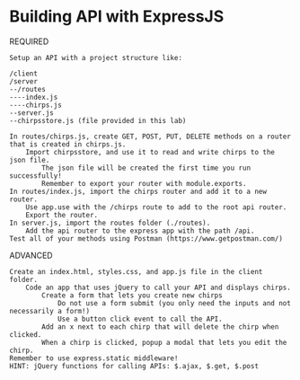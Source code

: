 # Building API with ExpressJS


REQUIRED

    Setup an API with a project structure like:

    /client
    /server
    --/routes
    ----index.js
    ----chirps.js
    --server.js
    --chirpsstore.js (file provided in this lab)

    In routes/chirps.js, create GET, POST, PUT, DELETE methods on a router that is created in chirps.js.
        Import chirpsstore, and use it to read and write chirps to the json file.
            The json file will be created the first time you run successfully!
            Remember to export your router with module.exports.
    In routes/index.js, import the chirps router and add it to a new router.
        Use app.use with the /chirps route to add to the root api router.
        Export the router.
    In server.js, import the routes folder (./routes).
        Add the api router to the express app with the path /api.
    Test all of your methods using Postman (https://www.getpostman.com/)

ADVANCED

    Create an index.html, styles.css, and app.js file in the client folder.
        Code an app that uses jQuery to call your API and displays chirps.
            Create a form that lets you create new chirps
                Do not use a form submit (you only need the inputs and not necessarily a form!)
                Use a button click event to call the API.
            Add an x next to each chirp that will delete the chirp when clicked.
            When a chirp is clicked, popup a modal that lets you edit the chirp.
    Remember to use express.static middleware!
    HINT: jQuery functions for calling APIs: $.ajax, $.get, $.post

